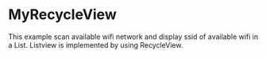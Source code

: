 # MyRecycleView
This example scan available wifi network and display ssid of available wifi in a List. Listview is implemented by using RecycleView.
